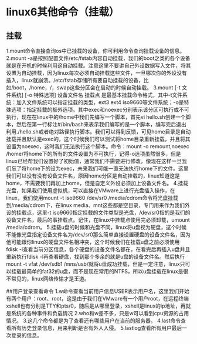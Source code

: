 ﻿# linux6其他命令（挂载）

## 挂载
1.mount命令直接查询os中已挂载的设备，你可利用命令查询挂载设备的信息。
2.mount -a是按照配置文件/etc/fstab内容自动挂载，我们的boot之类的各个设备就是在开机的时候利用这自动挂载。注意这里不要讲自己外设数据写入文件，将其设置为自动挂载，因为linux每次必须自动挂载这些文件，一旦哪次你的外设没有插入，linux就崩溃。/etc/fstab存储所有要自动挂载的设备，比如/boot，/home，/，swap这些分区会在启动的时候自动挂载。
3.mount [-t 文件系统] [-o 特殊选项] 设备文件名 挂载点 是最基本挂载命令格式，其中-t文件系统：加入文件系统可以指定挂载的类型，ext3 ext4 iso9660等文件系统；-o是特殊选项：指定挂载的额外选项。其中exec和noexec分别表示该分区可执行或不可执行，现在在linux中的/home中我们先编写一个脚本，首先vi hello.sh创建一个脚本，然后在第一行标注#/bin/bash来表示我们编写的是一个脚本，编写完后退出利用./hello.sh或者绝对路径执行脚本。我们可以得到反馈，可见home目录是自动挂载并且默认是exec的，这个时候我们可以测试将home目录重新挂载，并且将其设置为noexec，这时我们无法执行这个脚本。命令：mount -o remount,noexec /home/将home下的所有的文件设置为不可执行，记得-o选项虽然很多，但是linux已经帮我们设置好了初始值，通常我们不需要进行修改，像现在这样一旦我们忘了将home下的设为exec，未来我们可能一直无法执行home下的文件。这里我们可以没有没有设备文件名，原因home分区是自动挂载的，linux知道这是home，不需要我们再加上home，但是自定义外设必须加上设备文件名。
4.挂载光盘，如果我们使用虚拟机，可以直接在VMware上进行光盘插入操作，在linux，我们使用mount -t iso9660 /dev/sr0 /media/cdrom命令将光盘挂载到/media/cdrom下，在linux media、mnt这些都是空目录，专门用来作为我们外设的挂载点，这里-t iso9660指定挂载的文件类型是光盘，/dev/sr0指的是我们的设备文件名，最后的事挂载点。记住，在linux中挂载点使用完必须卸载，umount /media/cdrom。
5.挂载u盘的时候和光盘不同，linux将u盘视为硬盘，这个时候不能像光盘指定设备文件名为/dev/sr0那么简单直接设置硬盘的设备文件名，因为他可能跟你linux的硬盘文件名相冲突，这个时候我们在挂载u盘之前必须使用fdisk -l查看当前分区信息，各个硬盘的设备文件名都在，在看完后再插入u盘并且重新执行fdisk -l再查看硬盘，找到那个多余的就是u盘的设备文件名。然后执行mount -t vfat /dev/sdb1 /mns/usb/就将u盘成功挂载，但是一定注意，linux只可以挂载最简单的fat32的u盘，而不是现在常用的NTFS，所以u盘挂载在linux是很不常见的，linux网络传输才是王道。

##用户登录查看命令
1.w命令查看当前用户信息USER表示用户名，这里我们开始有两个用户：root、root，这是由于我们在VMware有一个用户root，在远程终端xshell也有分别是TTY和pts/0，随后是从哪里登录，xshell是linux的ip地址，再就是系统的各种事件和负载情况
2.who和w差不多，只是w可以看到cpu资源的占用情况。
3.这几个命令都是为了查看还有哪些用户在当前的服务器。
4.last命令查看所有历史登录信息，用来判断是否有外人入侵。
5.lastlog查看所有用户最后一次登录的信息。


